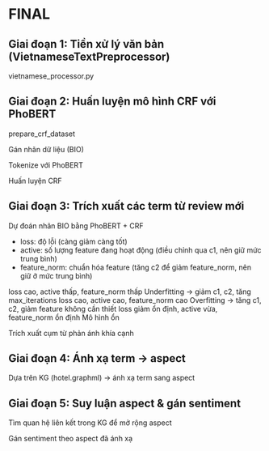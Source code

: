 # FINAL

## Giai đoạn 1: Tiền xử lý văn bản (VietnameseTextPreprocessor)
vietnamese_processor.py 

## Giai đoạn 2: Huấn luyện mô hình CRF với PhoBERT
prepare_crf_dataset

Gán nhãn dữ liệu (BIO)

Tokenize với PhoBERT

Huấn luyện CRF

## Giai đoạn 3: Trích xuất các term từ review mới
Dự đoán nhãn BIO bằng PhoBERT + CRF

- loss: độ lỗi (càng giảm càng tốt)
- active: số lượng feature đang hoạt động (điều chỉnh qua c1, nên giữ mức trung bình)
- feature_norm: chuẩn hóa feature (tăng c2 để giảm feature_norm, nên giữ ở mức trung bình)

loss cao, active thấp, feature_norm thấp	            Underfitting → giảm c1, c2, tăng max_iterations
loss cao, active cao, feature_norm cao	                Overfitting → tăng c1, c2, giảm feature không cần thiết
loss giảm ổn định, active vừa, feature_norm ổn định	    Mô hình ổn

Trích xuất cụm từ phản ánh khía cạnh

## Giai đoạn 4: Ánh xạ term → aspect
Dựa trên KG (hotel.graphml) → ánh xạ term sang aspect

## Giai đoạn 5: Suy luận aspect & gán sentiment
Tìm quan hệ liên kết trong KG để mở rộng aspect

Gán sentiment theo aspect đã ánh xạ